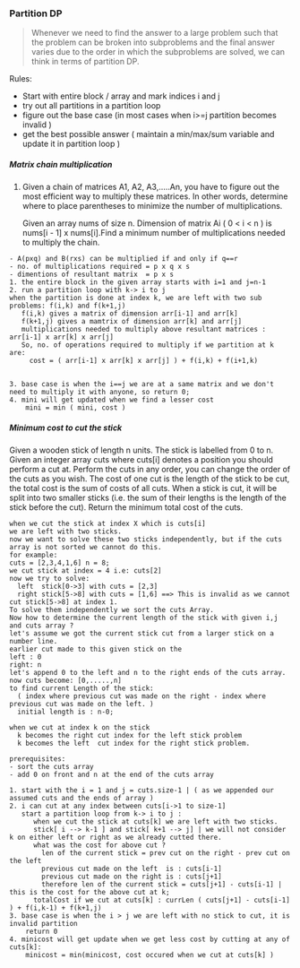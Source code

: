 ### Partition DP

> Whenever we need to find the answer to a large problem such that the problem can be broken into subproblems
> and the final answer varies due to the order in which the subproblems are solved,
> we can think in terms of partition DP.

Rules:
- Start with entire block / array and mark indices i and j
- try out all partitions in a partition loop
- figure out the base case (in most cases when i>=j partition becomes invalid )
- get the best possible answer ( maintain a min/max/sum variable and update it in partition loop )

##### Matrix chain multiplication
1. Given a chain of matrices A1, A2, A3,.....An, you have to figure out the most efficient way to multiply these matrices. In other words, determine where to place parentheses to minimize the number of multiplications.

   Given an array nums of size n. Dimension of matrix Ai ( 0 < i < n ) is nums[i - 1] x nums[i].Find a minimum number of multiplications needed to multiply the chain.
```
- A(pxq) and B(rxs) can be multiplied if and only if q==r 
- no. of multiplications required = p x q x s
- dimentions of resultant matrix  = p x s
1. the entire block in the given array starts with i=1 and j=n-1
2. run a partition loop with k-> i to j
when the partition is done at index k, we are left with two sub problems: f(i,k) and f(k+1,j)
   f(i,k) gives a matrix of dimension arr[i-1] and arr[k]
   f(k+1,j) gives a mamtrix of dimension arr[k] and arr[j]
   multiplications needed to multiply above resultant matrices : arr[i-1] x arr[k] x arr[j]
   So, no. of operations required to multiply if we partition at k are:
     cost = ( arr[i-1] x arr[k] x arr[j] ) + f(i,k) + f(i+1,k)

   
3. base case is when the i==j we are at a same matrix and we don't need to multiply it with anyone, so return 0;
4. mini will get updated when we find a lesser cost
    mini = min ( mini, cost )
```

##### Minimum cost to cut the stick
Given a wooden stick of length n units. The stick is labelled from 0 to n. Given an integer array cuts where cuts[i] denotes a position you should perform a cut at. Perform the cuts in any order, you can change the order of the cuts as you wish.
The cost of one cut is the length of the stick to be cut, the total cost is the sum of costs of all cuts. 
When a stick is cut, it will be split into two smaller sticks (i.e. the sum of their lengths is the length of the stick before the cut). Return the minimum total cost of the cuts.
```
when we cut the stick at index X which is cuts[i]
we are left with two sticks.
now we want to solve these two sticks independently, but if the cuts array is not sorted we cannot do this.
for example:
cuts = [2,3,4,1,6] n = 8;
we cut stick at index = 4 i.e: cuts[2]
now we try to solve:
  left  stick[0->3] with cuts = [2,3]
  right stick[5->8] with cuts = [1,6] ==> This is invalid as we cannot cut stick[5->8] at index 1.
To solve them independently we sort the cuts Array.
Now how to determine the current length of the stick with given i,j and cuts array ?
let's assume we got the current stick cut from a larger stick on a number line.
earlier cut made to this given stick on the
left : 0
right: n
let's append 0 to the left and n to the right ends of the cuts array.
now cuts become: [0,.....,n]
to find current Length of the stick:
  ( index where previous cut was made on the right - index where previous cut was made on the left. )
  initial length is : n-0;

when we cut at index k on the stick
  k becomes the right cut index for the left stick problem
  k becomes the left  cut index for the right stick problem.

prerequisites:
- sort the cuts array
- add 0 on front and n at the end of the cuts array

1. start with the i = 1 and j = cuts.size-1 | ( as we appended our assumed cuts and the ends of array )
2. i can cut at any index between cuts[i->1 to size-1]
   start a partition loop from k-> i to j :
      when we cut the stick at cuts[k] we are left with two sticks.
      stick[ i --> k-1 ] and stick[ k+1 --> j] | we will not consider k on either left or right as we already cutted there.
      what was the cost for above cut ?
        len of the current stick = prev cut on the right - prev cut on the left
        previous cut made on the left  is : cuts[i-1]
        previous cut made on the right is : cuts[j+1]
        therefore len of the current stick = cuts[j+1] - cuts[i-1] | this is the cost for the above cut at k;
      totalCost if we cut at cuts[k] : currLen ( cuts[j+1] - cuts[i-1] ) + f(i,k-1) + f(k+1,j)
3. base case is when the i > j we are left with no stick to cut, it is invalid partition
    return 0
4. minicost will get update when we get less cost by cutting at any of cuts[k]:
    minicost = min(minicost, cost occured when we cut at cuts[k] )

```

